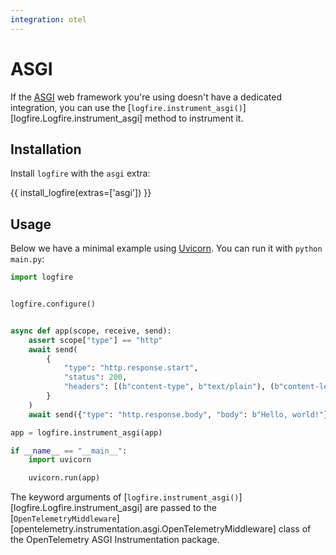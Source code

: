 ```yaml
---
integration: otel
---
```


# ASGI

If the [ASGI][asgi] web framework you're using doesn't have a dedicated integration, you can use the
[`logfire.instrument_asgi()`][logfire.Logfire.instrument_asgi] method to instrument it.

## Installation

Install `logfire` with the `asgi` extra:

{{ install_logfire(extras=['asgi']) }}

## Usage

Below we have a minimal example using [Uvicorn][uvicorn]. You can run it with `python main.py`:

```py title="main.py"
import logfire


logfire.configure()


async def app(scope, receive, send):
    assert scope["type"] == "http"
    await send(
        {
            "type": "http.response.start",
            "status": 200,
            "headers": [(b"content-type", b"text/plain"), (b"content-length", b"13")],
        }
    )
    await send({"type": "http.response.body", "body": b"Hello, world!"})

app = logfire.instrument_asgi(app)

if __name__ == "__main__":
    import uvicorn

    uvicorn.run(app)
```

The keyword arguments of [`logfire.instrument_asgi()`][logfire.Logfire.instrument_asgi] are passed to the
[`OpenTelemetryMiddleware`][opentelemetry.instrumentation.asgi.OpenTelemetryMiddleware] class
of the OpenTelemetry ASGI Instrumentation package.

[asgi]: https://asgi.readthedocs.io/en/latest/
[uvicorn]: https://www.uvicorn.org/
